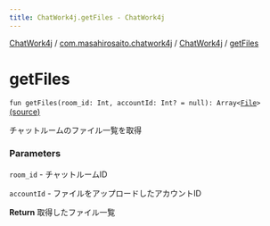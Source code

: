 ```yaml
---
title: ChatWork4j.getFiles - ChatWork4j
---
```


[ChatWork4j](../../index.md) / [com.masahirosaito.chatwork4j](../index.md) / [ChatWork4j](index.md) / [getFiles](.)

# getFiles

`fun getFiles(room_id: Int, accountId: Int? = null): Array<`[`File`](../../com.masahirosaito.chatwork4j.data.rooms/-file/index.md)`>` [(source)](https://github.com/MasahiroSaito/ChatWork4j/tree/master/src/main/kotlin/com/masahirosaito/chatwork4j/ChatWork4j.kt#L336)

チャットルームのファイル一覧を取得

### Parameters

`room_id` - チャットルームID

`accountId` - ファイルをアップロードしたアカウントID

**Return**
取得したファイル一覧

